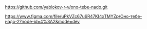 https://github.com/yablokov-r-v/ono-tebe-nado.git

https://www.figma.com/file/uPkVZc67u6R47KI4xTMYZp/Оно-тебе-надо-2?node-id=4%3A2&mode=dev
